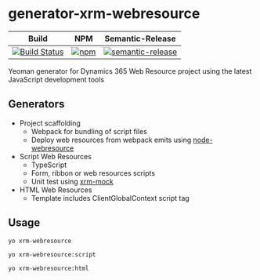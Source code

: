 # generator-xrm-webresource
|Build|NPM|Semantic-Release|
|-----|---|----------------|
|[![Build Status](https://travis-ci.org/derekfinlinson/generator-xrm-webresource.png?branch=master)](https://travis-ci.org/derekfinlinson/generator-xrm-webresource)|[![npm](https://img.shields.io/npm/v/generator-xrm-webresource.svg?style=flat-square)](https://www.npmjs.com/package/generator-xrm-webresource)|[![semantic-release](https://img.shields.io/badge/%20%20%F0%9F%93%A6%F0%9F%9A%80-semantic--release-e10079.svg?style=flat-square)](https://github.com/semantic-release/semantic-release)|

Yeoman generator for Dynamics 365 Web Resource project using the latest JavaScript development tools

## Generators

* Project scaffolding
  * Webpack for bundling of script files
  * Deploy web resources from webpack emits using [node-webresource](https://github.com/derekfinlinson/node-webresource)
* Script Web Resources
  * TypeScript
  * Form, ribbon or web resources scripts
  * Unit test using [xrm-mock](https://github.com/camelCaseDave/xrm-mock)
* HTML Web Resources
  * Template includes ClientGlobalContext script tag

## Usage

```node
yo xrm-webresource

yo xrm-webresource:script

yo xrm-webresource:html
```
